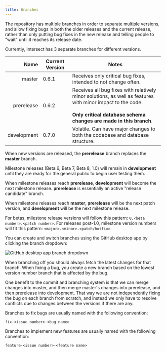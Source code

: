 ```yaml
---
title: Branches
---
```


The repository has multiple branches in order to separate multiple versions, and allow fixing bugs in both the older releases and the current release, rather than only putting bug fixes in the new release and telling people to "wait" until it reaches its release date.

Currently, Intersect has 3 separate branches for different versions.

|        Name | Current Version | Notes                                                                                                                                                                                    |
| ----------: | --------------- | ---------------------------------------------------------------------------------------------------------------------------------------------------------------------------------------- |
|      master | 0.6.1           | Receives only critical bug fixes, intended to not change often.                                                                                                                          |
|  prerelease | 0.6.2           | Receives all bug fixes with relatively minor solutions, as well as features with minor impact to the code. <br/><br/> **Only critical database schema changes are made in this branch.** |
| development | 0.7.0           | Volatile. Can have major changes to both the codebase and database structure.                                                                                                            |

When new versions are released, the **prerelease** branch replaces the **master** branch.

Milestone releases (Beta 6, Beta 7, Beta 8, 1.0) will remain in **development** until they are ready for the general public to begin user testing them.

When milestone releases reach **prerelease**, **development** will become the next milestone release. **prerelease** is essentially an active "release candidate" branch.

When milestone releases reach **master**, **prerelease** will be the next patch version, and **development** will be the next milestone release.

For betas, milestone release versions will follow this pattern: `0.<beta number>.<patch number>`.
For releases post-1.0, milestone version numbers will fit this pattern: `<major>.<minor>.<patch/hotfix>`.

You can create and switch branches using the GitHub desktop app by clicking the branch dropdown:

![GitHub desktop app branch dropdown](https://www.ascensiongamedev.com/resources/filehost/7cb30357ee4dd2a55bc24b20eeb63d78.png)

When branching off you should always fetch the latest changes for that branch. When fixing a bug, you create a new branch based on the lowest version number branch that is affected by the bug.

One benefit to the commit and branching system is that we can merge changes into master, and then merge master's changes into prerelease, and then prerelease into development. That way we are not independently fixing the bug on each branch from scratch, and instead we only have to resolve conflicts due to changes between the versions if there are any.

Branches to fix bugs are usually named with the following convention:

`fix-<issue number>-<bug name>`

Branches to implement new features are usually named with the following convention:

`feature-<issue number>-<feature name>`
